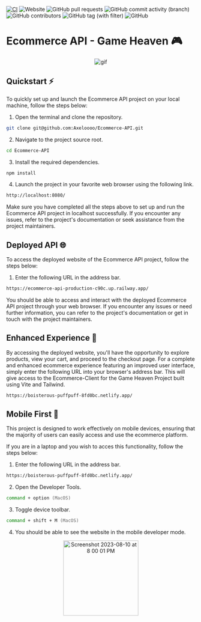 [![CI](https://github.com/Axeloooo/eCommerce-Backend/actions/workflows/ci.yml/badge.svg)](https://github.com/Axeloooo/eCommerce-Backend/actions/workflows/ci.yml) ![Website](https://img.shields.io/website?url=https%3A%2F%2Fecommerce-api-production-c90c.up.railway.app%2F&logo=railway) ![GitHub pull requests](https://img.shields.io/github/issues-pr/Axeloooo/Ecommerce-API?logo=github)
 ![GitHub commit activity (branch)](https://img.shields.io/github/commit-activity/t/Axeloooo/Ecommerce-API?logo=github) ![GitHub contributors](https://img.shields.io/github/contributors/Axeloooo/Ecommerce-API?logo=github) ![GitHub tag (with filter)](https://img.shields.io/github/v/tag/Axeloooo/Ecommerce-API?logo=Github) ![GitHub](https://img.shields.io/github/license/Axeloooo/Ecommerce-API?logo=github)

# Ecommerce API - Game Heaven 🎮

<div align="center">
  <img src="https://github.com/Axeloooo/Ecommerce-API/assets/106788226/89bcaf74-f2b1-400c-bd09-976c55110cd9.gif" alt="gif">
</div>

## Quickstart ⚡️

To quickly set up and launch the Ecommerce API project on your local machine, follow the steps below:

1. Open the terminal and clone the repository.

```zsh
git clone git@github.com:Axeloooo/Ecommerce-API.git
```

2. Navigate to the project source root.

```zsh
cd Ecommerce-API
```

3. Install the required dependencies.

```zsh
npm install
```

4. Launch the project in your favorite web browser using the following link.

```zsh
http://localhost:8080/
```

Make sure you have completed all the steps above to set up and run the Ecommerce API project in localhost successfully. If you encounter any issues, refer to the project's documentation or seek assistance from the project maintainers.

## Deployed API 🌐

To access the deployed website of the Ecommerce API project, follow the steps below:

1. Enter the following URL in the address bar.

```zsh
https://ecommerce-api-production-c90c.up.railway.app/
```

You should be able to access and interact with the deployed Ecommerce API project through your web browser. If you encounter any issues or need further information, you can refer to the project's documentation or get in touch with the project maintainers.

## Enhanced Experience 🎨

By accessing the deployed website, you'll have the opportunity to explore products, view your cart, and proceed to the checkout page. For a complete and enhanced ecommerce experience featuring an improved user interface, simply enter the following URL into your browser's address bar. This will give access to the Ecommerce-Client for the Game Heaven Project built using Vite and Tailwind.

```zsh
https://boisterous-puffpuff-8fd0bc.netlify.app/
```

## Mobile First 📱

This project is designed to work effectively on mobile devices, ensuring that the majority of users can easily access and use the ecommerce platform.

If you are in a laptop and you wish to acces this functionality, follow the steps below:

1. Enter the following URL in the address bar.

```zsh
https://boisterous-puffpuff-8fd0bc.netlify.app/
```

2. Open the Developer Tools.

```zsh
command + option (MacOS)
```

3. Toggle device toolbar.

```zsh
command + shift + M (MacOS)
```

4. You should be able to see the website in the mobile developer mode.

<div align="center">
  <img width="200" hieght="500"  alt="Screenshot 2023-08-10 at 8 00 01 PM" src="https://github.com/Axeloooo/Ecommerce-API/assets/106788226/8b0001b8-35d1-4670-8092-8e4db650e99f">
</div>



